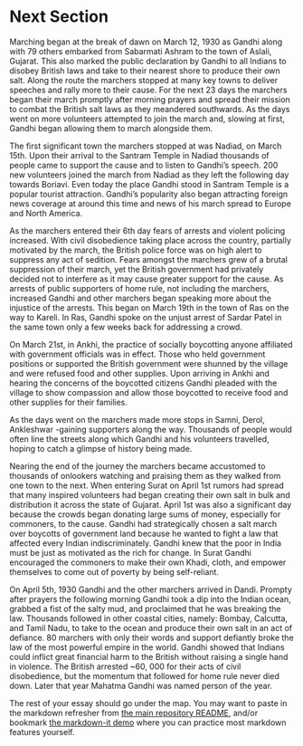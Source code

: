 # Next Section

Marching began at the break of dawn on March 12, 1930 as Gandhi along with 79 others embarked from Sabarmati Ashram to the town of Aslali, Gujarat. This also marked the public declaration by Gandhi to all Indians to disobey British laws and take to their nearest shore to produce their own salt. Along the route the marchers stopped at many key towns to deliver speeches and rally more to their cause. For the next 23 days the marchers began their march promptly after morning prayers and spread their mission to combat the British salt laws as they meandered southwards. As the days went on more volunteers attempted to join the march and, slowing at first, Gandhi began allowing them to march alongside them.

The first significant town the marchers stopped at was Nadiad, on March 15th. Upon their arrival to the Santram Temple in Nadiad thousands of people came to support the cause and to listen to Gandhi’s speech. 200 new volunteers joined the march from Nadiad as they left the following day towards Boriavi. Even today the place Gandhi stood in Santram Temple is a popular tourist attraction. Gandhi’s popularity also began attracting foreign news coverage at around this time and news of his march spread to Europe and North America.

As the marchers entered their 6th day fears of arrests and violent policing increased. With civil disobedience taking place across the country, partially motivated by the march, the British police force was on high alert to suppress any act of sedition. Fears amongst the marchers grew of a brutal suppression of their march, yet the British government had privately decided not to interfere as it may cause greater support for the cause. As arrests of public supporters of home rule, not including the marchers, increased Gandhi and other marchers began speaking more about the injustice of the arrests. This began on March 19th in the town of Ras on the way to Kareli. In Ras, Gandhi spoke on the unjust arrest of Sardar Patel in the same town only a few weeks back for addressing a crowd.

On March 21st, in Ankhi, the practice of socially boycotting anyone affiliated with government officials was in effect. Those who held government positions or supported the British government were shunned by the village and were refused food and other supplies. Upon arriving in Ankhi and hearing the concerns of the boycotted citizens Gandhi pleaded with the village to show compassion and allow those boycotted to receive food and other supplies for their families.

As the days went on the marchers made more stops in Samni, Derol, Ankleshwar -gaining supporters along the way. Thousands of people would often line the streets along which Gandhi and his volunteers travelled, hoping to catch a glimpse of history being made.

Nearing the end of the journey the marchers became accustomed to thousands of onlookers watching and praising them as they walked from one town to the next. When entering Surat on April 1st rumors had spread that many inspired volunteers had began creating their own salt in bulk and distribution it across the state of Gujarat. April 1st was also a significant day because the crowds began donating large sums of money, especially for commoners, to the cause. Gandhi had strategically chosen a salt march over boycotts of government land because he wanted to fight a law that affected every Indian indiscriminately. Gandhi knew that the poor in India must be just as motivated as the rich for change. In Surat Gandhi encouraged the commoners to make their own Khadi, cloth, and empower themselves to come out of poverty by being self-reliant.

On April 5th, 1930 Gandhi and the other marchers arrived in Dandi. Prompty after prayers the following morning Gandhi took a dip into the Indian ocean, grabbed a fist of the salty mud, and proclaimed that he was breaking the law. Thousands followed in other coastal cities, namely: Bombay, Calcutta, and Tamil Nadu, to take to the ocean and produce their own salt in an act of defiance. 80 marchers with only their words and support defiantly broke the law of the most powerful empire in the world. Gandhi showed that Indians could inflict great financial harm to the British without raising a single hand in violence. The British arrested ~60, 000 for their acts of civil disobedience, but the momentum that followed for home rule never died down. Later that year Mahatma Gandhi was named person of the year.




The rest of your essay should go under the map. You may want to paste in the markdown refresher from [the main repository README](../README.md), and/or bookmark [the markdown-it demo](https://markdown-it.github.io/) where you can practice most markdown features yourself. 
